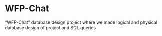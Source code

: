 # WFP-Chat
“WFP-Chat” database design project where we made logical and physical database design of project and SQL queries
